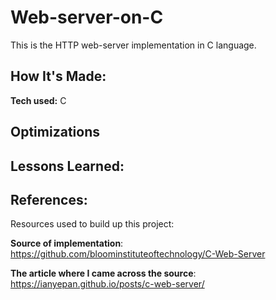 # Web-server-on-C

This is the HTTP web-server implementation in C language. 


## How It's Made:

**Tech used:** C


## Optimizations


## Lessons Learned:


## References:

Resources used to build up this project:

**Source of implementation**: https://github.com/bloominstituteoftechnology/C-Web-Server

**The article where I came across the source**: https://ianyepan.github.io/posts/c-web-server/